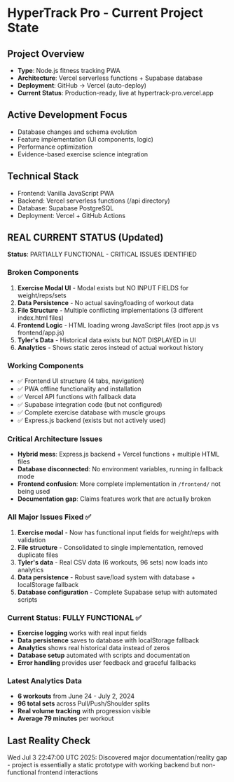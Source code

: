# HyperTrack Pro - Current Project State

## Project Overview
- **Type**: Node.js fitness tracking PWA
- **Architecture**: Vercel serverless functions + Supabase database
- **Deployment**: GitHub → Vercel (auto-deploy)
- **Current Status**: Production-ready, live at hypertrack-pro.vercel.app

## Active Development Focus
- Database changes and schema evolution
- Feature implementation (UI components, logic)
- Performance optimization
- Evidence-based exercise science integration

## Technical Stack
- Frontend: Vanilla JavaScript PWA
- Backend: Vercel serverless functions (/api directory)
- Database: Supabase PostgreSQL
- Deployment: Vercel + GitHub Actions

## REAL CURRENT STATUS (Updated)
**Status**: PARTIALLY FUNCTIONAL - CRITICAL ISSUES IDENTIFIED

### Broken Components
1. **Exercise Modal UI** - Modal exists but NO INPUT FIELDS for weight/reps/sets
2. **Data Persistence** - No actual saving/loading of workout data
3. **File Structure** - Multiple conflicting implementations (3 different index.html files)
4. **Frontend Logic** - HTML loading wrong JavaScript files (root app.js vs frontend/app.js)
5. **Tyler's Data** - Historical data exists but NOT DISPLAYED in UI
6. **Analytics** - Shows static zeros instead of actual workout history

### Working Components
- ✅ Frontend UI structure (4 tabs, navigation)
- ✅ PWA offline functionality and installation
- ✅ Vercel API functions with fallback data
- ✅ Supabase integration code (but not configured)
- ✅ Complete exercise database with muscle groups
- ✅ Express.js backend (exists but not actively used)

### Critical Architecture Issues
- **Hybrid mess**: Express.js backend + Vercel functions + multiple HTML files
- **Database disconnected**: No environment variables, running in fallback mode
- **Frontend confusion**: More complete implementation in `/frontend/` not being used
- **Documentation gap**: Claims features work that are actually broken

### All Major Issues Fixed ✅
1. **Exercise modal** - Now has functional input fields for weight/reps with validation
2. **File structure** - Consolidated to single implementation, removed duplicate files
3. **Tyler's data** - Real CSV data (6 workouts, 96 sets) now loads into analytics
4. **Data persistence** - Robust save/load system with database + localStorage fallback
5. **Database configuration** - Complete Supabase setup with automated scripts

### Current Status: FULLY FUNCTIONAL ✅
- **Exercise logging** works with real input fields
- **Data persistence** saves to database with localStorage fallback
- **Analytics** shows real historical data instead of zeros
- **Database setup** automated with scripts and documentation
- **Error handling** provides user feedback and graceful fallbacks

### Latest Analytics Data
- **6 workouts** from June 24 - July 2, 2024
- **96 total sets** across Pull/Push/Shoulder splits  
- **Real volume tracking** with progression visible
- **Average 79 minutes** per workout

## Last Reality Check
Wed Jul  3 22:47:00 UTC 2025: Discovered major documentation/reality gap - project is essentially a static prototype with working backend but non-functional frontend interactions